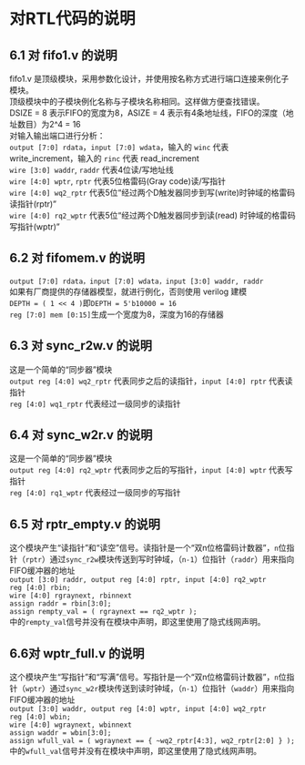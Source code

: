 # 对RTL代码的说明<br>

## 6.1 对 fifo1.v 的说明<br>
fifo1.v 是顶级模块，采用参数化设计，并使用按名称方式进行端口连接来例化子模块。<br>
顶级模块中的子模块例化名称与子模块名称相同。这样做方便查找错误。<br>
DSIZE = 8 表示FIFO的宽度为8，ASIZE = 4 表示有4条地址线，FIFO的深度（地址数目）为2^4 = 16<br>
对输入输出端口进行分析：<br>
`output [7:0] rdata`，`input [7:0] wdata`，输入的 `winc` 代表 write_increment，输入的 `rinc` 代表 read_increment<br>
`wire [3:0] waddr`, `raddr` 代表4位读/写地址线<br>
`wire [4:0] wptr`, `rptr` 代表5位格雷码(Gray code)读/写指针<br>
`wire [4:0] wq2_rptr` 代表5位“经过两个D触发器同步到写(write)时钟域的格雷码读指针(rptr)”<br>
`wire [4:0] rq2_wptr` 代表5位“经过两个D触发器同步到读(read) 时钟域的格雷码写指针(wptr)”<br>

## 6.2 对 fifomem.v 的说明<br>
`output [7:0] rdata，input [7:0] wdata，input [3:0] waddr, raddr`<br>
如果有厂商提供的存储器模型，就进行例化，否则使用 verilog 建模<br>
`DEPTH = ( 1 << 4 )`即`DEPTH = 5'b10000 = 16`<br>
`reg [7:0] mem [0:15]`生成一个宽度为8，深度为16的存储器<br>

## 6.3 对 sync_r2w.v 的说明<br>
这是一个简单的“同步器”模块<br>
`output reg [4:0] wq2_rptr` 代表同步之后的读指针，`input [4:0] rptr` 代表读指针<br>
`reg [4:0] wq1_rptr` 代表经过一级同步的读指针<br>

## 6.4 对 sync_w2r.v 的说明<br>
这是一个简单的“同步器”模块<br>
`output reg [4:0] rq2_wptr` 代表同步之后的写指针，`input [4:0] wptr` 代表写指针<br>
`reg [4:0] rq1_wptr` 代表经过一级同步的写指针<br>

## 6.5 对 rptr_empty.v 的说明<br>
这个模块产生“读指针”和“读空”信号。读指针是一个“双n位格雷码计数器”，`n`位指针（`rptr`）通过`sync_r2w`模块传送到写时钟域，（`n-1`）位指针（`raddr`）用来指向FIFO缓冲器的地址<br>
`output [3:0] raddr, output reg [4:0] rptr, input [4:0] rq2_wptr`<br>
`reg [4:0] rbin;`<br>
`wire [4:0] rgraynext, rbinnext`<br>
`assign raddr = rbin[3:0];`<br>
`assign rempty_val = ( rgraynext == rq2_wptr );`<br>
中的`rempty_val`信号并没有在模块中声明，即这里使用了隐式线网声明。<br>

## 6.6对 wptr_full.v 的说明<br>
这个模块产生“写指针”和“写满”信号。写指针是一个“双n位格雷码计数器”，`n`位指针（`wptr`）通过`sync_w2r`模块传送到读时钟域，（`n-1`）位指针（`waddr`）用来指向FIFO缓冲器的地址<br>
`output [3:0] waddr, output reg [4:0] wptr, input [4:0] wq2_rptr`<br>
`reg [4:0] wbin;`<br>
`wire [4:0] wgraynext, wbinnext`<br>
`assign waddr = wbin[3:0];`<br>
`assign wfull_val = ( wgraynext == { ~wq2_rptr[4:3], wq2_rptr[2:0] } );`<br>
中的`wfull_val`信号并没有在模块中声明，即这里使用了隐式线网声明。<br>
